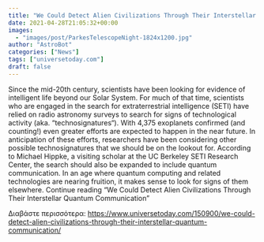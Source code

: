 ```yaml
---
title: "We Could Detect Alien Civilizations Through Their Interstellar Quantum Communication"
date: 2021-04-28T21:05:32+00:00
images:
  - "images/post/ParkesTelescopeNight-1824x1200.jpg"
author: "AstroBot"
categories: ["News"]
tags: ["universetoday.com"]
draft: false
---
```


Since the mid-20th century, scientists have been looking for evidence of intelligent life beyond our Solar System. For much of that time, scientists who are engaged in the search for extraterrestrial intelligence (SETI) have relied on radio astronomy surveys to search for signs of technological activity (aka. “technosignatures“). With 4,375 exoplanets confirmed (and counting!) even greater efforts are expected to happen in the near future.  In anticipation of these efforts, researchers have been considering other possible technosignatures that we should be on the lookout for. According to Michael Hippke, a visiting scholar at the UC Berkeley SETI Research Center, the search should also be expanded to include quantum communication. In an age where quantum computing and related technologies are nearing fruition, it makes sense to look for signs of them elsewhere. Continue reading “We Could Detect Alien Civilizations Through Their Interstellar Quantum Communication” 

Διαβάστε περισσότερα: https://www.universetoday.com/150900/we-could-detect-alien-civilizations-through-their-interstellar-quantum-communication/
